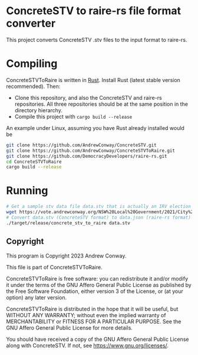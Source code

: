 # ConcreteSTV to raire-rs file format converter

This project converts ConcreteSTV .stv files to the input format to raire-rs. 

# Compiling

ConcreteSTVToRaire is written in [Rust](https://www.rust-lang.org/). Install Rust (latest stable version
recommended). Then:
* Clone this repository, and also the ConcreteSTV and raire-rs repositories. All three repositories should
  be at the same position in the directory hierarchy. 
* Compile this project with `cargo build --release`

An example under Linux, assuming you have Rust already installed would be
```bash
git clone https://github.com/AndrewConway/ConcreteSTV.git
git clone https://github.com/AndrewConway/ConcreteSTVToRaire.git
git clone https://github.com/DemocracyDevelopers/raire-rs.git
cd ConcreteSTVToRaire
cargo build --release
```

# Running


```bash
# Get a sample stv data file data.stv that is actually an IRV election
wget https://vote.andrewconway.org/NSW%20Local%20Government/2021/City%20of%20Griffith%20Mayoral/data.stv
# Convert data.stv (ConcreteSTV format) to data.json (raire-rs format) 
./target/release/concrete_stv_to_raire data.stv
```


## Copyright

This program is Copyright 2023 Andrew Conway.

This file is part of ConcreteSTVToRaire.

ConcreteSTVToRaire is free software: you can redistribute it and/or modify
it under the terms of the GNU Affero General Public License as published by
the Free Software Foundation, either version 3 of the License, or
(at your option) any later version.

ConcreteSTVToRaire is distributed in the hope that it will be useful,
but WITHOUT ANY WARRANTY; without even the implied warranty of
MERCHANTABILITY or FITNESS FOR A PARTICULAR PURPOSE.  See the
GNU Affero General Public License for more details.

You should have received a copy of the GNU Affero General Public License
along with ConcreteSTV.  If not, see <https://www.gnu.org/licenses/>.
